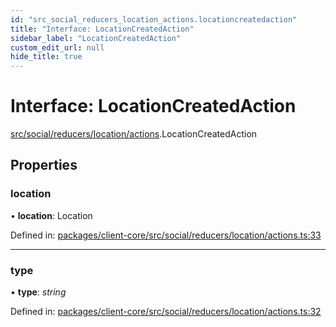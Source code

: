 ```yaml
---
id: "src_social_reducers_location_actions.locationcreatedaction"
title: "Interface: LocationCreatedAction"
sidebar_label: "LocationCreatedAction"
custom_edit_url: null
hide_title: true
---
```


# Interface: LocationCreatedAction

[src/social/reducers/location/actions](../modules/src_social_reducers_location_actions.md).LocationCreatedAction

## Properties

### location

• **location**: Location

Defined in: [packages/client-core/src/social/reducers/location/actions.ts:33](https://github.com/xr3ngine/xr3ngine/blob/7e8e151f1/packages/client-core/src/social/reducers/location/actions.ts#L33)

___

### type

• **type**: *string*

Defined in: [packages/client-core/src/social/reducers/location/actions.ts:32](https://github.com/xr3ngine/xr3ngine/blob/7e8e151f1/packages/client-core/src/social/reducers/location/actions.ts#L32)
